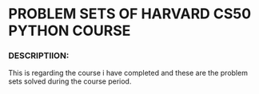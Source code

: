 # PROBLEM SETS OF HARVARD CS50 PYTHON COURSE 
### DESCRIPTIION:
This is regarding the course i have completed and these are the problem sets  solved during the course period.
